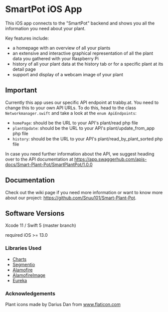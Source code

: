 # SmartPot iOS App

This iOS app connects to the "SmartPot" backend and shows you all the information you need about your plant. 

Key features include:

- a homepage with an overview of all your plants
- an extensive and interactive graphical representation of all the plant data you gathered with your Raspberry Pi
- history of all your plant data at the history tab or for a specific plant at its detail page
- support and display of a webcam image of your plant

## Important

Currently this app uses our specific API endpoint at trabby.at. You need to change this to your own API URLs. To do this, head to the class `Networkmanager.swift` and take a look at the `enum ApiEndpoints`:

- `homePage`: should be the URL to your API's plant/read php file
- `plantUpdate`: should be the URL to your API's plant/update_from_app php file
- `history`: should be the URL to your API's plant/read_by_plant_sorted php file

In case you need further information about the API, we suggest heading over to the API documentation at https://app.swaggerhub.com/apis-docs/Smart-Plant-Pot/SmartPlantPot/1.0.0

## Documentation

Check out the wiki page if you need more information or want to know more about our project: https://github.com/Snuu101/Smart-Plant-Pot.

## Software Versions

Xcode 11 / Swift 5 (master branch)

required iOS >= 13.0 

### Libraries Used

- [Charts](https://github.com/danielgindi/Charts)
- [Segmentio](https://github.com/Yalantis/Segmentio)
- [Alamofire](https://github.com/Alamofire/Alamofire)
- [AlamofireImage](https://github.com/Alamofire/AlamofireImage)
- [Eureka](https://github.com/xmartlabs/Eureka)

### Acknowledgements

Plant icons made by Darius Dan from www.flaticon.com

